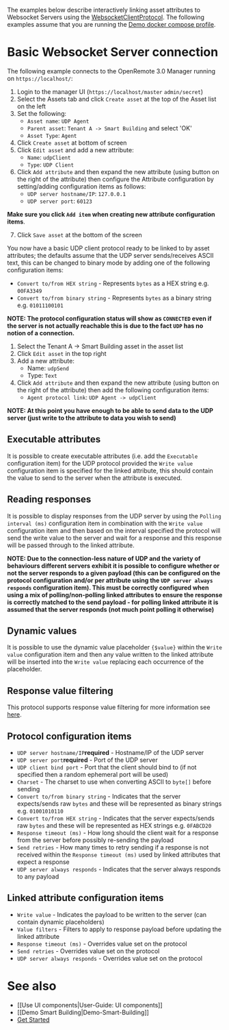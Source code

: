 The examples below describe interactively linking asset attributes to Websocket Servers using the [WebsocketClientProtocol](https://github.com/openremote/openremote/blob/master/agent/src/main/java/org/openremote/agent/protocol/websocket/WebsocketClientProtocol.java). The following examples assume that you are running the [Demo docker compose profile](https://github.com/openremote/openremote/wiki/Developer-Guide:-Docker-compose-profiles#demo-docker-composeyml).

# Basic Websocket Server connection

The following example connects to the OpenRemote 3.0 Manager running on `https://localhost/`:

1. Login to the manager UI (`https://localhost/master` `admin/secret`)
2. Select the Assets tab and click `Create asset` at the top of the Asset list on the left
3. Set the following:
   * `Asset name`: `UDP Agent`
   * `Parent asset`: `Tenant A -> Smart Building` and select 'OK'
   * `Asset Type`: `Agent`
4. Click `Create asset` at bottom of screen
5. Click `Edit asset` and add a new attribute:
   * `Name`: `udpClient`
   * `Type`: `UDP Client`
6. Click `Add attribute` and then expand the new attribute (using button on the right of the attribute) then configure the Attribute configuration by setting/adding configuration items as follows:
   * `UDP server hostname/IP`: `127.0.0.1`
   * `UDP server port`: `60123`

**Make sure you click `Add item` when creating new attribute configuration items**.

7. Click `Save asset` at the bottom of the screen

You now have a basic UDP client protocol ready to be linked to by asset attributes; the defaults assume that the UDP server sends/receives ASCII text, this can be changed to binary mode by adding one of the following configuration items:

* `Convert to/from HEX string` - Represents `bytes` as a HEX string e.g. `00FA3349`
* `Convert to/from binary string` - Represents `bytes` as a binary string e.g. `01011100101`

**NOTE: The protocol configuration status will show as `CONNECTED` even if the server is not actually reachable this is due to the fact `UDP` has no notion of a connection.**

1. Select the Tenant A -> Smart Building asset in the asset list
2. Click `Edit asset` in the top right
3. Add a new attribute:
   * Name: `udpSend`
   * Type: `Text`
4. Click `Add attribute` and then expand the new attribute (using button on the right of the attribute) then add the following configuration items:
   * `Agent protocol link`: `UDP Agent -> udpClient`

**NOTE: At this point you have enough to be able to send data to the UDP server (just write to the attribute to data you wish to send)**

## Executable attributes
It is possible to create executable attributes (i.e. add the `Executable` configuration item) for the UDP protocol provided the `Write value` configuration item is specified for the linked attribute, this should contain the value to send to the server when the attribute is executed.

## Reading responses
It is possible to display responses from the UDP server by using the `Polling interval (ms)` configuration item in combination with the `Write value` configuration item and then based on the interval specified the protocol will send the write value to the server and wait for a response and this response will be passed through to the linked attribute.

**NOTE: Due to the connection-less nature of UDP and the variety of behaviours different servers exhibit it is possible to configure whether or not the server responds to a given payload (this can be configured on the protocol configuration and/or per attribute using the `UDP server always responds` configuration item). This must be correctly configured when using a mix of polling/non-polling linked attributes to ensure the response is correctly matched to the send payload - for polling linked attribute it is assumed that the server responds (not much point polling it otherwise)**

## Dynamic values
It is possible to use the dynamic value placeholder `{$value}` within the `Write value` configuration item and then any value written to the linked attribute will be inserted into the `Write value` replacing each occurrence of the placeholder.

## Response value filtering
This protocol supports response value filtering for more information see [here](https://github.com/openremote/openremote/wiki/User-Guide:-Generic-protocols#response-value-filtering).

## Protocol configuration items
* `UDP server hostname/IP`**required** - Hostname/IP of the UDP server
* `UDP server port`**required** - Port of the UDP server
* `UDP client bind port` - Port that the client should bind to (if not specified then a random ephemeral port will be used)
* `Charset` - The charset to use when converting ASCII to `byte[]` before sending
* `Convert to/from binary string` - Indicates that the server expects/sends raw `bytes` and these will be represented as binary strings e.g. `01001010110`
* `Convert to/from HEX string` - Indicates that the server expects/sends raw `bytes` and these will be represented as HEX strings e.g. `0FABCD20`
* `Response timeout (ms)` - How long should the client wait for a response from the server before possibly re-sending the payload
* `Send retries` - How many times to retry sending if a response is not received within the `Response timeout (ms)` used by linked attributes that expect a response
* `UDP server always responds` - Indicates that the server always responds to any payload

## Linked attribute configuration items
* `Write value` - Indicates the payload to be written to the server (can contain dynamic placeholders)
* `Value filters` - Filters to apply to response payload before updating the linked attribute
* `Response timeout (ms)` - Overrides value set on the protocol
* `Send retries` - Overrides value set on the protocol
* `UDP server always responds` - Overrides value set on the protocol

# See also
- [[Use UI components|User-Guide: UI components]]
- [[Demo Smart Building|Demo-Smart-Building]]
- [Get Started](https://openremote.io/get-started-manager/)